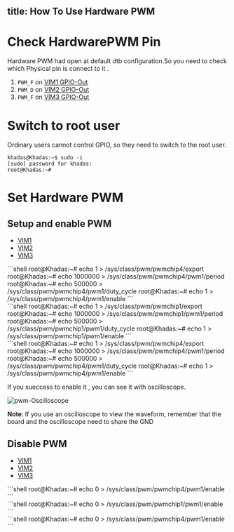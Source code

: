 title: How To Use Hardware PWM
---

# Check HardwarePWM Pin

Hardware PWM had open at default dtb configuration.So you need to check which Physical pin is connect to it .

1. `PWM_F` on [VIM1 GPIO-Out](/vim1/index.html#GPIO-Pin-Out)
2. `PWM_D` on [VIM2 GPIO-Out](/vim2/index.html#GPIO-Pinout)
3. `PWM_F` on [VIM3 GPIO-Out](/vim3/index.html#GPIO-Pinout)

# Switch to root user

Ordinary users cannot control GPIO, so they need to switch to the root user.

```shell
khadas@Khadas:~$ sudo -i
[sudo] password for khadas:
root@Khadas:~#
```

# Set Hardware PWM

## Setup and enable PWM

<ul class="nav nav-tabs" id="myTab" role="tablist">
  <li class="nav-item" role="presentation">
    <a class="nav-link active" id="home-tab" data-toggle="tab" href="#vim1-enable" role="tab" aria-controls="vim1" aria-selected="true">VIM1</a>
  </li>
  <li class="nav-item" role="presentation">
    <a class="nav-link" id="profile-tab" data-toggle="tab" href="#vim2-enable" role="tab" aria-controls="vim2" aria-selected="false">VIM2</a>
  </li>
  <li class="nav-item" role="presentation">
    <a class="nav-link" id="contact-tab" data-toggle="tab" href="#vim3-enable" role="tab" aria-controls="vim3" aria-selected="false">VIM3</a>
  </li>
</ul>
<div class="tab-content" id="myTabContent">
  <div class="tab-pane fade show active" id="vim1-enable" role="tabpanel" aria-labelledby="vim1-tab">
  	```shell
	root@Khadas:~# echo 1 > /sys/class/pwm/pwmchip4/export
	root@Khadas:~# echo 1000000 > /sys/class/pwm/pwmchip4/pwm1/period
	root@Khadas:~# echo 500000 > /sys/class/pwm/pwmchip4/pwm1/duty_cycle
	root@Khadas:~# echo 1 > /sys/class/pwm/pwmchip4/pwm1/enable
	```
  </div>
  <div class="tab-pane fade" id="vim2-enable" role="tabpanel" aria-labelledby="vim2-tab">
  	```shell
	root@Khadas:~# echo 1 > /sys/class/pwm/pwmchip1/export
	root@Khadas:~# echo 1000000 > /sys/class/pwm/pwmchip1/pwm1/period
	root@Khadas:~# echo 500000 > /sys/class/pwm/pwmchip1/pwm1/duty_cycle
	root@Khadas:~# echo 1 > /sys/class/pwm/pwmchip1/pwm1/enable
	```
  </div>
  <div class="tab-pane fade" id="vim3-enable" role="tabpanel" aria-labelledby="vim3-tab">
  	```shell
	root@Khadas:~# echo 1 > /sys/class/pwm/pwmchip4/export
	root@Khadas:~# echo 1000000 > /sys/class/pwm/pwmchip4/pwm1/period
	root@Khadas:~# echo 500000 > /sys/class/pwm/pwmchip4/pwm1/duty_cycle
	root@Khadas:~# echo 1 > /sys/class/pwm/pwmchip4/pwm1/enable
	```
  </div>
</div>


If you sueccess to enable it , you can see it with oscilloscope.

![pwm-Oscilloscope](/images/vim1/pwm-Oscilloscope.jpg)

**Note**: If you use an oscilloscope to view the waveform, remember that the board and the oscilloscope need to share the GND

## Disable PWM

<ul class="nav nav-tabs" id="myTab" role="tablist">
  <li class="nav-item" role="presentation">
    <a class="nav-link active" id="home-tab" data-toggle="tab" href="#vim1-disable" role="tab" aria-controls="vim1" aria-selected="true">VIM1</a>
  </li>
  <li class="nav-item" role="presentation">
    <a class="nav-link" id="profile-tab" data-toggle="tab" href="#vim2-disable" role="tab" aria-controls="vim2" aria-selected="false">VIM2</a>
  </li>
  <li class="nav-item" role="presentation">
    <a class="nav-link" id="contact-tab" data-toggle="tab" href="#vim3-disable" role="tab" aria-controls="vim3" aria-selected="false">VIM3</a>
  </li>
</ul>
<div class="tab-content" id="myTabContent">
  <div class="tab-pane fade show active" id="vim1-disable" role="tabpanel" aria-labelledby="vim1-tab">
  ```shell
  root@Khadas:~# echo 0 > /sys/class/pwm/pwmchip4/pwm1/enable
  ```
  </div>
  <div class="tab-pane fade" id="vim2-disable" role="tabpanel" aria-labelledby="vim2-tab">
  ```shell
  root@Khadas:~# echo 0 > /sys/class/pwm/pwmchip1/pwm1/enable
  ```
  </div>
  <div class="tab-pane fade" id="vim3-disable" role="tabpanel" aria-labelledby="vim3-tab">
  ```shell
  root@Khadas:~# echo 0 > /sys/class/pwm/pwmchip4/pwm1/enable
  ```
  </div>
</div>


